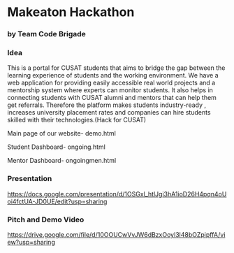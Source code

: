# Makeaton Hackathon

### by Team Code Brigade

### Idea
This is a portal for CUSAT students that aims to bridge the gap between the learning experience of students and the working environment. We have a  web application for providing easily accessible real world projects and a mentorship system where experts can monitor students. It also helps in connecting students with CUSAT alumni and mentors that can help them get referrals. 
Therefore the platform makes students industry-ready , increases university  placement rates and companies can hire students skilled with their technologies.(Hack for CUSAT)

Main page of our website- demo.html

Student Dashboard- ongoing.html

Mentor Dashboard- ongoingmen.html

### Presentation
https://docs.google.com/presentation/d/1OSGxl_htlJgi3hA1ioD26H4pqn4oUoi4fctUA-JD0UE/edit?usp=sharing

### Pitch and Demo Video
https://drive.google.com/file/d/10OOUCwVvJW6dBzxOoyl3l48bOZpipffA/view?usp=sharing
